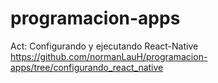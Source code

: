 # programacion-apps

Act: Configurando y ejecutando React-Native
  https://github.com/normanLauH/programacion-apps/tree/configurando_react_native
  
